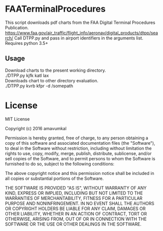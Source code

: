 # FAATerminalProcedures

This script downloads pdf charts from the FAA Digital Terminal Procedures Publication.
https://www.faa.gov/air_traffic/flight_info/aeronav/digital_products/dtpp/search/
Call DTPP.py and pass in airport identifiers in the arguments list.
Requires python 3.5+

## Usage

Download charts to the present working directory. <br />
./DTPP.py kjfk katl lax <br />
Downloads chart to other directory evaluation. <br />
./DTPP.py kvrb kfpr -d /somepath

# License

MIT License

Copyright (c) 2016 amavumkal

Permission is hereby granted, free of charge, to any person obtaining a copy
of this software and associated documentation files (the "Software"), to deal
in the Software without restriction, including without limitation the rights
to use, copy, modify, merge, publish, distribute, sublicense, and/or sell
copies of the Software, and to permit persons to whom the Software is
furnished to do so, subject to the following conditions:

The above copyright notice and this permission notice shall be included in all
copies or substantial portions of the Software.

THE SOFTWARE IS PROVIDED "AS IS", WITHOUT WARRANTY OF ANY KIND, EXPRESS OR
IMPLIED, INCLUDING BUT NOT LIMITED TO THE WARRANTIES OF MERCHANTABILITY,
FITNESS FOR A PARTICULAR PURPOSE AND NONINFRINGEMENT. IN NO EVENT SHALL THE
AUTHORS OR COPYRIGHT HOLDERS BE LIABLE FOR ANY CLAIM, DAMAGES OR OTHER
LIABILITY, WHETHER IN AN ACTION OF CONTRACT, TORT OR OTHERWISE, ARISING FROM,
OUT OF OR IN CONNECTION WITH THE SOFTWARE OR THE USE OR OTHER DEALINGS IN THE
SOFTWARE.
